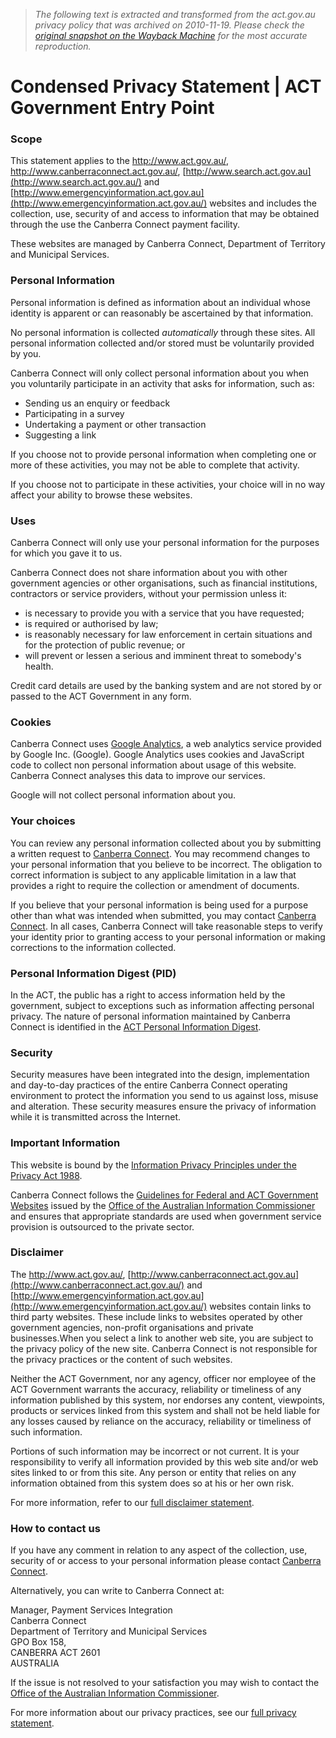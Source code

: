 > *The following text is extracted and transformed from the act.gov.au privacy policy that was archived on 2010-11-19. Please check the [original snapshot on the Wayback Machine](https://web.archive.org/web/20101119073700id_/http%3A//act.gov.au/privacy) for the most accurate reproduction.*

# Condensed Privacy Statement | ACT Government Entry Point

### Scope

This statement applies to the <http://www.act.gov.au/>, <http://www.canberraconnect.act.gov.au/>, [http://www.search.act.gov.au](http://www.search.act.gov.au/) and [http://www.emergencyinformation.act.gov.au](http://www.emergencyinformation.act.gov.au/) websites and includes the collection, use, security of and access to information that may be obtained through the use the Canberra Connect payment facility. 

These websites are managed by Canberra Connect, Department of Territory and Municipal Services.

### Personal Information

Personal information is defined as information about an individual whose identity is apparent or can reasonably be ascertained by that information.

No personal information is collected _automatically_ through these sites. All personal information collected and/or stored must be voluntarily provided by you. 

Canberra Connect will only collect personal information about you when you voluntarily participate in an activity that asks for information, such as:

  * Sending us an enquiry or feedback 
  * Participating in a survey 
  * Undertaking a payment or other transaction 
  * Suggesting a link 



If you choose not to provide personal information when completing one or more of these activities, you may not be able to complete that activity.

If you choose not to participate in these activities, your choice will in no way affect your ability to browse these websites.

### Uses

Canberra Connect will only use your personal information for the purposes for which you gave it to us. 

Canberra Connect does not share information about you with other government agencies or other organisations, such as financial institutions, contractors or service providers, without your permission unless it: 

  * is necessary to provide you with a service that you have requested; 
  * is required or authorised by law; 
  * is reasonably necessary for law enforcement in certain situations and for the protection of public revenue; or 
  * will prevent or lessen a serious and imminent threat to somebody's health. 



Credit card details are used by the banking system and are not stored by or passed to the ACT Government in any form. 

### Cookies

Canberra Connect uses [Google Analytics](http://www.google.com/analytics/ "Google Analytics"), a web analytics service provided by Google Inc. (Google). Google Analytics uses cookies and JavaScript code to collect non personal information about usage of this website. Canberra Connect analyses this data to improve our services.

Google will not collect personal information about you. 

### Your choices

You can review any personal information collected about you by submitting a written request to [Canberra Connect](http://www.canberraconnect.act.gov.au/contact-us "Contact us"). You may recommend changes to your personal information that you believe to be incorrect. The obligation to correct information is subject to any applicable limitation in a law that provides a right to require the collection or amendment of documents.

If you believe that your personal information is being used for a purpose other than what was intended when submitted, you may contact [Canberra Connect](http://www.canberraconnect.act.gov.au/contact-us "Contact us"). In all cases, Canberra Connect will take reasonable steps to verify your identity prior to granting access to your personal information or making corrections to the information collected.

### Personal Information Digest (PID)

In the ACT, the public has a right to access information held by the government, subject to exceptions such as information affecting personal privacy. The nature of personal information maintained by Canberra Connect is identified in the [ACT Personal Information Digest](http://www.jcs.act.gov.au/eLibrary/contents.html).

### Security 

Security measures have been integrated into the design, implementation and day-to-day practices of the entire Canberra Connect operating environment to protect the information you send to us against loss, misuse and alteration. These security measures ensure the privacy of information while it is transmitted across the Internet.

### Important Information

This website is bound by the [Information Privacy Principles under the Privacy Act 1988](http://www.privacy.gov.au/publications/ipps.html "Information Privacy Principles under the Privacy Act 1988"). 

Canberra Connect follows the [Guidelines for Federal and ACT Government Websites](http://www.privacy.gov.au/internet/web/index.html "Guidelines for Federal and ACT Government Websites ") issued by the [Office of the Australian Information Commissioner](http://www.privacy.gov.au/ "Office of the Australian Information Commissioner") and ensures that appropriate standards are used when government service provision is outsourced to the private sector. 

### Disclaimer

The <http://www.act.gov.au/>, [http://www.canberraconnect.act.gov.au](http://www.canberraconnect.act.gov.au/) and [http://www.emergencyinformation.act.gov.au](http://www.emergencyinformation.act.gov.au/) websites contain links to third party websites. These include links to websites operated by other government agencies, non-profit organisations and private businesses.When you select a link to another web site, you are subject to the privacy policy of the new site. Canberra Connect is not responsible for the privacy practices or the content of such websites. 

Neither the ACT Government, nor any agency, officer nor employee of the ACT Government warrants the accuracy, reliability or timeliness of any information published by this system, nor endorses any content, viewpoints, products or services linked from this system and shall not be held liable for any losses caused by reliance on the accuracy, reliability or timeliness of such information. 

Portions of such information may be incorrect or not current. It is your responsibility to verify all information provided by this web site and/or web sites linked to or from this site. Any person or entity that relies on any information obtained from this system does so at his or her own risk.

For more information, refer to our [full disclaimer statement](https://web.archive.org/disclaimer).

### How to contact us

If you have any comment in relation to any aspect of the collection, use, security of or access to your personal information please contact [Canberra Connect](http://www.canberraconnect.act.gov.au/contact-us "Contact us"). 

Alternatively, you can write to Canberra Connect at: 

Manager, Payment Services Integration  
Canberra Connect  
Department of Territory and Municipal Services  
GPO Box 158,   
CANBERRA ACT 2601  
AUSTRALIA 

If the issue is not resolved to your satisfaction you may wish to contact the [Office of the Australian Information Commissioner](http://www.privacy.gov.au/ "Office of the Australian Information Commissioner"). 

For more information about our privacy practices, see our [full privacy statement](https://web.archive.org/full-privacy).
